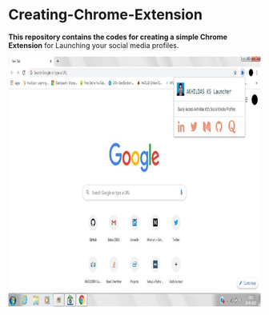 # Creating-Chrome-Extension

**This repository contains the codes for creating a simple Chrome Extension** for Launching your social media profiles.

<img src="https://github.com/akhilaku/Creating-Chrome-Extension/blob/master/Akhil%20Launcher.jpg" width="900" height="500">
